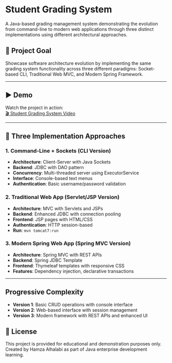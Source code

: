 # Student Grading System
A Java-based grading management system demonstrating the evolution from command-line to modern web applications through three distinct implementations using different architectural approaches.

## 🎯 Project Goal
Showcase software architecture evolution by implementing the same grading system functionality across three different paradigms: Socket-based CLI, Traditional Web MVC, and Modern Spring Framework.

---

## ▶️ Demo
Watch the project in action:  
[🎬 Student Grading System Video](https://youtu.be/kKFd0WMQYVs)

---

## 🔧 Three Implementation Approaches

### 1. Command-Line + Sockets (CLI Version)
- **Architecture**: Client-Server with Java Sockets
- **Backend**: JDBC with DAO pattern
- **Concurrency**: Multi-threaded server using ExecutorService
- **Interface**: Console-based text menus
- **Authentication**: Basic username/password validation

### 2. Traditional Web App (Servlet/JSP Version)
- **Architecture**: MVC with Servlets and JSPs
- **Backend**: Enhanced JDBC with connection pooling
- **Frontend**: JSP pages with HTML/CSS
- **Authentication**: HTTP session-based
- **Run**: `mvn tomcat7:run`

### 3. Modern Spring Web App (Spring MVC Version)
- **Architecture**: Spring MVC with REST APIs
- **Backend**: Spring JDBC Template
- **Frontend**: Thymeleaf templates with responsive CSS
- **Features**: Dependency injection, declarative transactions

  
---

## Progressive Complexity
- **Version 1**: Basic CRUD operations with console interface
- **Version 2**: Web-based interface with session management
- **Version 3**: Modern framework with REST APIs and enhanced UI


## 📄 License
This project is provided for educational and demonstration purposes only.  
Created by Hamza Alhalabi as part of Java enterprise development learning.
